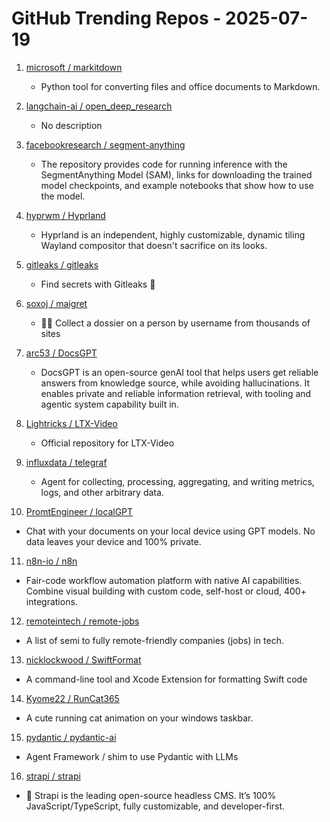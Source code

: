 # GitHub Trending Repos - 2025-07-19

1. [microsoft /    markitdown](https://github.com/microsoft/markitdown)
   - Python tool for converting files and office documents to Markdown.

2. [langchain-ai /    open_deep_research](https://github.com/langchain-ai/open_deep_research)
   - No description

3. [facebookresearch /    segment-anything](https://github.com/facebookresearch/segment-anything)
   - The repository provides code for running inference with the SegmentAnything Model (SAM), links for downloading the trained model checkpoints, and example notebooks that show how to use the model.

4. [hyprwm /    Hyprland](https://github.com/hyprwm/Hyprland)
   - Hyprland is an independent, highly customizable, dynamic tiling Wayland compositor that doesn't sacrifice on its looks.

5. [gitleaks /    gitleaks](https://github.com/gitleaks/gitleaks)
   - Find secrets with Gitleaks 🔑

6. [soxoj /    maigret](https://github.com/soxoj/maigret)
   - 🕵️‍♂️ Collect a dossier on a person by username from thousands of sites

7. [arc53 /    DocsGPT](https://github.com/arc53/DocsGPT)
   - DocsGPT is an open-source genAI tool that helps users get reliable answers from knowledge source, while avoiding hallucinations. It enables private and reliable information retrieval, with tooling and agentic system capability built in.

8. [Lightricks /    LTX-Video](https://github.com/Lightricks/LTX-Video)
   - Official repository for LTX-Video

9. [influxdata /    telegraf](https://github.com/influxdata/telegraf)
   - Agent for collecting, processing, aggregating, and writing metrics, logs, and other arbitrary data.

10. [PromtEngineer /    localGPT](https://github.com/PromtEngineer/localGPT)
   - Chat with your documents on your local device using GPT models. No data leaves your device and 100% private.

11. [n8n-io /    n8n](https://github.com/n8n-io/n8n)
   - Fair-code workflow automation platform with native AI capabilities. Combine visual building with custom code, self-host or cloud, 400+ integrations.

12. [remoteintech /    remote-jobs](https://github.com/remoteintech/remote-jobs)
   - A list of semi to fully remote-friendly companies (jobs) in tech.

13. [nicklockwood /    SwiftFormat](https://github.com/nicklockwood/SwiftFormat)
   - A command-line tool and Xcode Extension for formatting Swift code

14. [Kyome22 /    RunCat365](https://github.com/Kyome22/RunCat365)
   - A cute running cat animation on your windows taskbar.

15. [pydantic /    pydantic-ai](https://github.com/pydantic/pydantic-ai)
   - Agent Framework / shim to use Pydantic with LLMs

16. [strapi /    strapi](https://github.com/strapi/strapi)
   - 🚀 Strapi is the leading open-source headless CMS. It’s 100% JavaScript/TypeScript, fully customizable, and developer-first.

